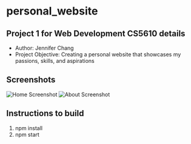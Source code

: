 # personal_website
## Project 1 for Web Development CS5610 details
- Author: Jennifer Chang
- Project Objective: Creating a personal website that showcases my passions, skills, and aspirations
## Screenshots
![Home Screenshot](/read-me/home.png)
![About Screenshot](reade-me/about.png)
## Instructions to build
1. npm install
2. npm start 
